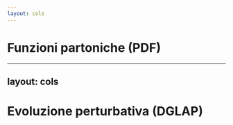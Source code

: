 ```yaml
---
layout: cols
---
```


# Funzioni partoniche (PDF)

---
layout: cols
---

# Evoluzione perturbativa (DGLAP)
